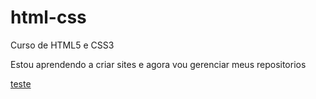 # html-css
 Curso de HTML5 e CSS3

Estou aprendendo a criar sites e agora vou gerenciar meus repositorios

<a href="xx"> teste </a>
